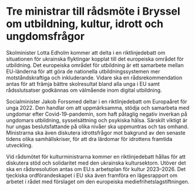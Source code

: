 # Tre ministrar till rådsmöte i Bryssel om utbildning, kultur, idrott och ungdomsfrågor

Skolminister Lotta Edholm kommer att delta i en riktlinjedebatt om situationen för ukrainska flyktingar kopplat till det europeiska området för utbildning. Det europeiska området för utbildning är ett samarbete mellan EU\-länderna för att göra de nationella utbildningssystemen mer motståndskraftiga och inkluderande. Vidare ska en rådsrekommendation antas för att främja bättre skolresultat bland alla unga i EU samt rådsslutsatser godkännas om välmående inom digital utbildning.

Socialminister Jakob Forssmed deltar i en riktlinjedebatt om Europaåret för unga 2022\. Den handlar om att uppmärksamma, stödja och samarbeta med ungdomar efter Covid\-19\-pandemin, som haft påtaglig negativ inverkan på ungdomars utbildning, sysselsättning och psykiska hälsa. Särskilt viktigt är hur ungas beslutsfattande på olika nivåer ska uppmuntras och tas omhand. Ministrarna ska även diskutera idrottsfrågor mot bakgrund av den senaste tidens olika samhällskriser, för att dra lärdomar för idrottens framtida utveckling.

Vid rådsmötet för kulturministrarna kommer en riktlinjedebatt hållas för att diskutera stöd och solidaritet med den ukrainska kultursektorn. Utöver det ska en rådsresolution antas om EU:s arbetsplan för kultur 2023–2026\. Det tjeckiska ordförandeskapet i EU ska även framföra en lägesrapport om arbetet i rådet med förslaget om den europeiska mediefrihetslagstiftningen.

